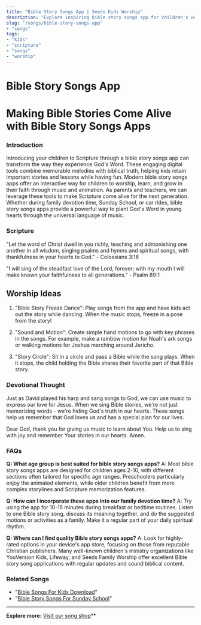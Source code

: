 ```yaml
---
title: "Bible Story Songs App | Seeds Kids Worship"
description: "Explore inspiring bible story songs app for children's worship and faith development. Biblical music resources for families and ministry."
slug: "/songs/bible-story-songs-app"
- "songs"
tags:
- "kids"
- "scripture"
- "songs"
- "worship"
---
```


# Bible Story Songs App

# Making Bible Stories Come Alive with Bible Story Songs Apps

### Introduction
Introducing your children to Scripture through a bible story songs app can transform the way they experience God's Word. These engaging digital tools combine memorable melodies with biblical truth, helping kids retain important stories and lessons while having fun. Modern bible story songs apps offer an interactive way for children to worship, learn, and grow in their faith through music and animation. As parents and teachers, we can leverage these tools to make Scripture come alive for the next generation. Whether during family devotion time, Sunday School, or car rides, bible story songs apps provide a powerful way to plant God's Word in young hearts through the universal language of music.

### Scripture
"Let the word of Christ dwell in you richly, teaching and admonishing one another in all wisdom, singing psalms and hymns and spiritual songs, with thankfulness in your hearts to God." - Colossians 3:16

"I will sing of the steadfast love of the Lord, forever; with my mouth I will make known your faithfulness to all generations." - Psalm 89:1

## Worship Ideas
1. "Bible Story Freeze Dance": Play songs from the app and have kids act out the story while dancing. When the music stops, freeze in a pose from the story!

2. "Sound and Motion": Create simple hand motions to go with key phrases in the songs. For example, make a rainbow motion for Noah's ark songs or walking motions for Joshua marching around Jericho.

3. "Story Circle": Sit in a circle and pass a Bible while the song plays. When it stops, the child holding the Bible shares their favorite part of that Bible story.

### Devotional Thought
Just as David played his harp and sang songs to God, we can use music to express our love for Jesus. When we sing Bible stories, we're not just memorizing words - we're hiding God's truth in our hearts. These songs help us remember that God loves us and has a special plan for our lives.

Dear God, thank you for giving us music to learn about You. Help us to sing with joy and remember Your stories in our hearts. Amen.

### FAQs

**Q: What age group is best suited for bible story songs apps?**
A: Most bible story songs apps are designed for children ages 2-10, with different sections often tailored for specific age ranges. Preschoolers particularly enjoy the animated elements, while older children benefit from more complex storylines and Scripture memorization features.

**Q: How can I incorporate these apps into our family devotion time?**
A: Try using the app for 10-15 minutes during breakfast or bedtime routines. Listen to one Bible story song, discuss its meaning together, and do the suggested motions or activities as a family. Make it a regular part of your daily spiritual rhythm.

**Q: Where can I find quality Bible story songs apps?**
A: Look for highly-rated options in your device's app store, focusing on those from reputable Christian publishers. Many well-known children's ministry organizations like YouVersion Kids, Lifeway, and Seeds Family Worship offer excellent Bible story song applications with regular updates and sound biblical content.

### Related Songs

- "[Bible Songs For Kids Download](/songs/bible-songs-for-kids-download/)"
- "[Bible Story Songs For Sunday School](/activities/bible-story-songs-for-sunday-school/)"

---

**Explore more:** [Visit our song shop](https://seedskidsworship.com/shop)**

<!-- Schema Markup -->
<script type="application/ld+json">
{
  "@context": "https://schema.org",
  "@type": "MusicRecording",
  "name": "Bible Story Songs App",
  "byArtist": {
    "@type": "MusicGroup",
    "name": "Seeds Kids Worship"
  },
  "isFamilyFriendly": true,
  "url": "https://seedskidsworship.com/songs/bible-story-songs-app/"
}
</script>